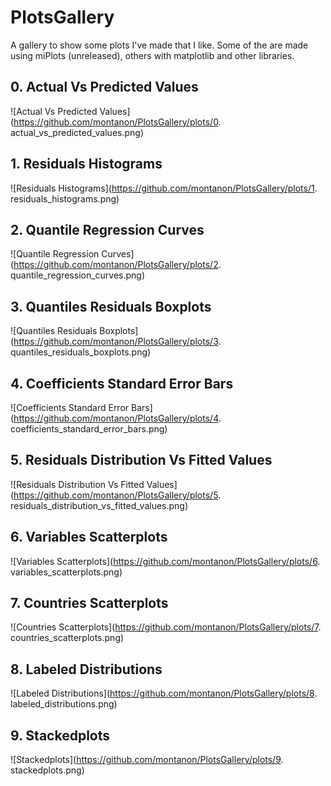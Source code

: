 # PlotsGallery
A gallery to show some plots I've made that I like.
Some of the are made using miPlots (unreleased), others with matplotlib and other libraries.

## 0. Actual Vs Predicted Values
![Actual Vs Predicted Values](https://github.com/montanon/PlotsGallery/plots/0. actual_vs_predicted_values.png)

## 1. Residuals Histograms
![Residuals Histograms](https://github.com/montanon/PlotsGallery/plots/1. residuals_histograms.png)

## 2. Quantile Regression Curves
![Quantile Regression Curves](https://github.com/montanon/PlotsGallery/plots/2. quantile_regression_curves.png)

## 3. Quantiles Residuals Boxplots
![Quantiles Residuals Boxplots](https://github.com/montanon/PlotsGallery/plots/3. quantiles_residuals_boxplots.png)

## 4. Coefficients Standard Error Bars
![Coefficients Standard Error Bars](https://github.com/montanon/PlotsGallery/plots/4. coefficients_standard_error_bars.png)

## 5. Residuals Distribution Vs Fitted Values
![Residuals Distribution Vs Fitted Values](https://github.com/montanon/PlotsGallery/plots/5. residuals_distribution_vs_fitted_values.png)

## 6. Variables Scatterplots
![Variables Scatterplots](https://github.com/montanon/PlotsGallery/plots/6. variables_scatterplots.png)

## 7. Countries Scatterplots
![Countries Scatterplots](https://github.com/montanon/PlotsGallery/plots/7. countries_scatterplots.png)

## 8. Labeled Distributions
![Labeled Distributions](https://github.com/montanon/PlotsGallery/plots/8. labeled_distributions.png)

## 9. Stackedplots
![Stackedplots](https://github.com/montanon/PlotsGallery/plots/9. stackedplots.png)


